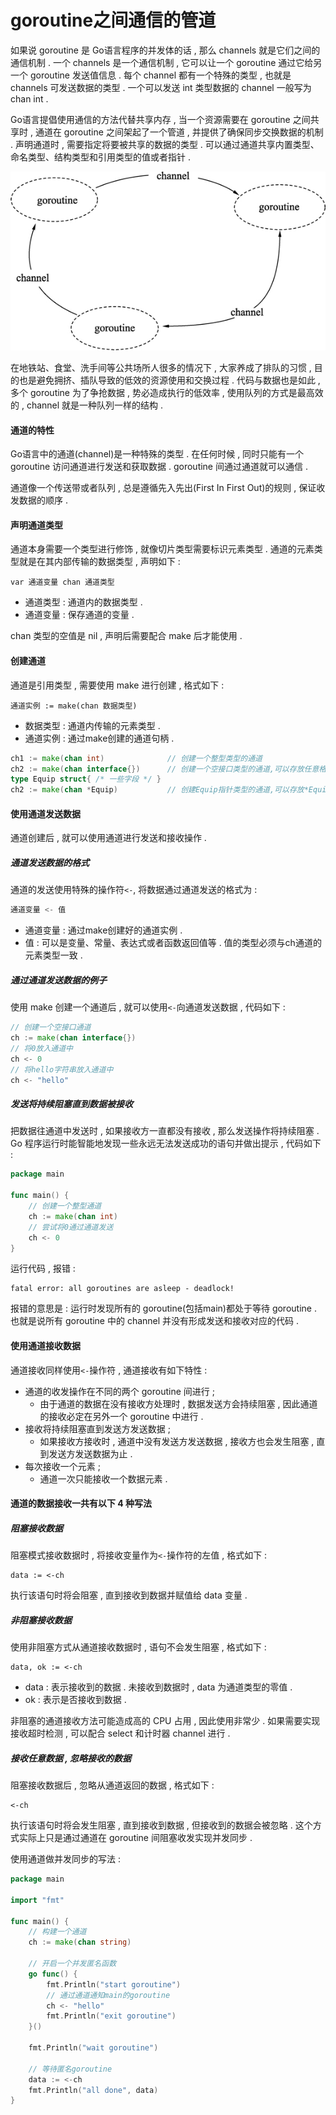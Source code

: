 # goroutine之间通信的管道

如果说 goroutine 是 Go语言程序的并发体的话 , 那么 channels 就是它们之间的通信机制 . 一个 channels 是一个通信机制 , 它可以让一个 goroutine 通过它给另一个 goroutine 发送值信息 . 每个 channel 都有一个特殊的类型 , 也就是 channels 可发送数据的类型 . 一个可以发送 int 类型数据的 channel 一般写为 chan int .

Go语言提倡使用通信的方法代替共享内存 , 当一个资源需要在 goroutine 之间共享时 , 通道在 goroutine 之间架起了一个管道 , 并提供了确保同步交换数据的机制 . 声明通道时 , 需要指定将要被共享的数据的类型 . 可以通过通道共享内置类型、命名类型、结构类型和引用类型的值或者指针 .

![](/assets/goroutineandchannel.png)

在地铁站、食堂、洗手间等公共场所人很多的情况下 , 大家养成了排队的习惯 , 目的也是避免拥挤、插队导致的低效的资源使用和交换过程 . 代码与数据也是如此 , 多个 goroutine 为了争抢数据 , 势必造成执行的低效率 , 使用队列的方式是最高效的 , channel 就是一种队列一样的结构 .

#### 通道的特性

Go语言中的通道\(channel\)是一种特殊的类型 . 在任何时候 , 同时只能有一个 goroutine 访问通道进行发送和获取数据 . goroutine 间通过通道就可以通信 .

通道像一个传送带或者队列 , 总是遵循先入先出\(First In First Out\)的规则 , 保证收发数据的顺序 .

#### 声明通道类型

通道本身需要一个类型进行修饰 , 就像切片类型需要标识元素类型 . 通道的元素类型就是在其内部传输的数据类型 , 声明如下 :

```
var 通道变量 chan 通道类型
```

* 通道类型 : 通道内的数据类型 . 
* 通道变量 : 保存通道的变量 . 

chan 类型的空值是 nil , 声明后需要配合 make 后才能使用 .

#### 创建通道

通道是引用类型 , 需要使用 make 进行创建 , 格式如下 :

```
通道实例 := make(chan 数据类型)
```

* 数据类型 : 通道内传输的元素类型 . 
* 通道实例 : 通过make创建的通道句柄 . 

```go
ch1 := make(chan int)              // 创建一个整型类型的通道
ch2 := make(chan interface{})      // 创建一个空接口类型的通道,可以存放任意格式
type Equip struct{ /* 一些字段 */ }
ch2 := make(chan *Equip)           // 创建Equip指针类型的通道,可以存放*Equip
```

#### 使用通道发送数据

通道创建后 , 就可以使用通道进行发送和接收操作 .

##### 通道发送数据的格式

通道的发送使用特殊的操作符`<-`, 将数据通过通道发送的格式为 :

```go
通道变量 <- 值
```

* 通道变量 : 通过make创建好的通道实例 . 
* 值 : 可以是变量、常量、表达式或者函数返回值等 . 值的类型必须与ch通道的元素类型一致 . 

##### 通过通道发送数据的例子

使用 make 创建一个通道后 , 就可以使用`<-`向通道发送数据 , 代码如下 :

```go
// 创建一个空接口通道
ch := make(chan interface{})
// 将0放入通道中
ch <- 0
// 将hello字符串放入通道中
ch <- "hello"
```

##### 发送将持续阻塞直到数据被接收

把数据往通道中发送时 , 如果接收方一直都没有接收 , 那么发送操作将持续阻塞 . Go 程序运行时能智能地发现一些永远无法发送成功的语句并做出提示 , 代码如下 :

```go
package main

func main() {
    // 创建一个整型通道
    ch := make(chan int)
    // 尝试将0通过通道发送
    ch <- 0
}
```

运行代码 , 报错 : 

```
fatal error: all goroutines are asleep - deadlock!
```

报错的意思是 : 运行时发现所有的 goroutine\(包括main\)都处于等待 goroutine . 也就是说所有 goroutine 中的 channel 并没有形成发送和接收对应的代码 . 

#### 使用通道接收数据

通道接收同样使用`<-`操作符 , 通道接收有如下特性 : 

* 通道的收发操作在不同的两个 goroutine 间进行 ; 
  * 由于通道的数据在没有接收方处理时 , 数据发送方会持续阻塞 , 因此通道的接收必定在另外一个 goroutine 中进行 . 
* 接收将持续阻塞直到发送方发送数据 ; 
  * 如果接收方接收时 , 通道中没有发送方发送数据 , 接收方也会发生阻塞 , 直到发送方发送数据为止 . 
* 每次接收一个元素 ; 
  * 通道一次只能接收一个数据元素 . 

#### 通道的数据接收一共有以下 4 种写法

##### 阻塞接收数据

阻塞模式接收数据时 , 将接收变量作为`<-`操作符的左值 , 格式如下 : 

```
data := <-ch 
```

执行该语句时将会阻塞 , 直到接收到数据并赋值给 data 变量 . 

##### 非阻塞接收数据

使用非阻塞方式从通道接收数据时 , 语句不会发生阻塞 , 格式如下 : 

```
data, ok := <-ch
```

* data : 表示接收到的数据 . 未接收到数据时 , data 为通道类型的零值 . 
* ok : 表示是否接收到数据 . 

非阻塞的通道接收方法可能造成高的 CPU 占用 , 因此使用非常少 . 如果需要实现接收超时检测 , 可以配合 select 和计时器 channel 进行 . 

##### 接收任意数据 , 忽略接收的数据

阻塞接收数据后 , 忽略从通道返回的数据 , 格式如下 : 

```
<-ch
```

执行该语句时将会发生阻塞 , 直到接收到数据 , 但接收到的数据会被忽略 . 这个方式实际上只是通过通道在 goroutine 间阻塞收发实现并发同步 . 

使用通道做并发同步的写法 : 

```go
package main

import "fmt"

func main() {
	// 构建一个通道
	ch := make(chan string)

	// 开启一个并发匿名函数
	go func() {
		fmt.Println("start goroutine")
		// 通过通道通知main的goroutine
		ch <- "hello"
		fmt.Println("exit goroutine")
	}()

	fmt.Println("wait goroutine")

	// 等待匿名goroutine
	data := <-ch
	fmt.Println("all done", data)
}

```

  





